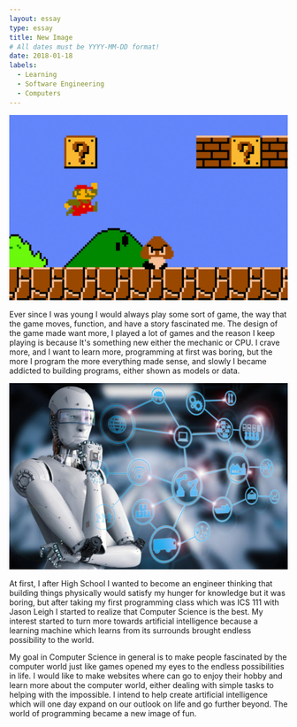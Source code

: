 ```yaml
---
layout: essay
type: essay
title: New Image
# All dates must be YYYY-MM-DD format!
date: 2018-01-18
labels:
  - Learning
  - Software Engineering
  - Computers 
---
```


<img class="ui small right circular floated image" src="../images/Mario.png">

Ever since I was young I would always play some sort of game, the way that the game moves, function, and have a story fascinated me. The design of the game made want more, I played a lot of games and the reason I keep playing is because It's something new either the mechanic or CPU. I crave more, and I want to learn more, programming at first was boring, but the more I program the more everything made sense, and slowly I became addicted to building programs, either shown as models or data. 


<img class="ui small right circular floated image" src="../images/AI.jpg">

At first, I after High School I wanted to become an engineer thinking that building things physically would satisfy my hunger for knowledge but it was boring, but after taking my first programming class which was ICS 111 with Jason Leigh I started to realize that Computer Science is the best. My interest started to turn more towards artificial intelligence because a learning machine which learns from its surrounds brought endless possibility to the world.

My goal in Computer Science in general is to make people fascinated by the computer world just like games opened my eyes to the endless possibilities in life. I would like to make websites where can go to enjoy their hobby and learn more about the computer world, either dealing with simple tasks to helping with the impossible. I intend to help create artificial intelligence which will one day expand on our outlook on life and go further beyond. The world of programming became a new image of fun.   
